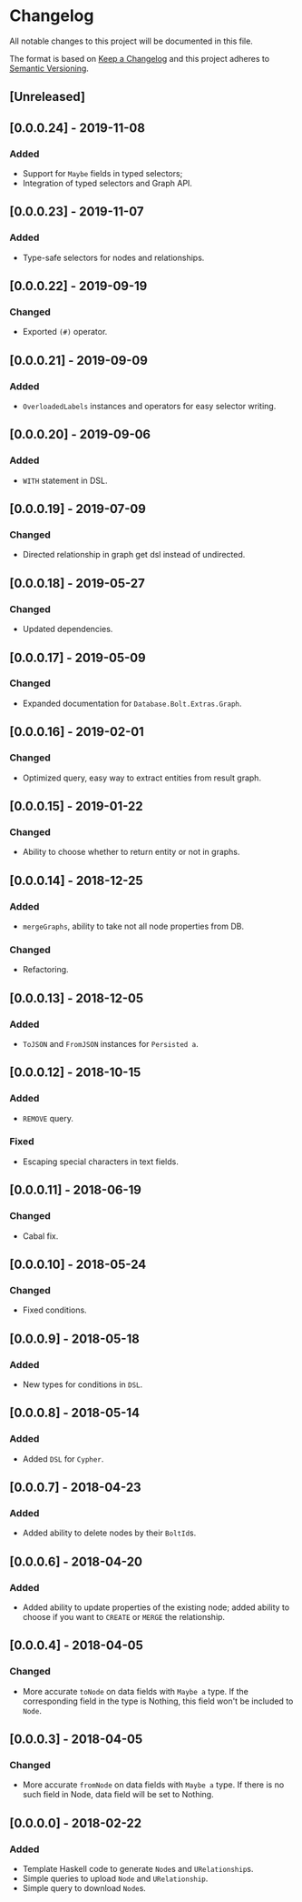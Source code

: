 # Changelog
All notable changes to this project will be documented in this file.

The format is based on [Keep a Changelog](http://keepachangelog.com/en/1.0.0/)
and this project adheres to [Semantic Versioning](http://semver.org/spec/v2.0.0.html).

## [Unreleased]

## [0.0.0.24] - 2019-11-08
### Added
- Support for `Maybe` fields in typed selectors;
- Integration of typed selectors and Graph API.

## [0.0.0.23] - 2019-11-07
### Added
- Type-safe selectors for nodes and relationships.

## [0.0.0.22] - 2019-09-19
### Changed
- Exported `(#)` operator.

## [0.0.0.21] - 2019-09-09
### Added
- `OverloadedLabels` instances and operators for easy selector writing.

## [0.0.0.20] - 2019-09-06
### Added
- `WITH` statement in DSL.

## [0.0.0.19] - 2019-07-09
### Changed
- Directed relationship in graph get dsl instead of undirected.

## [0.0.0.18] - 2019-05-27
### Changed
- Updated dependencies.

## [0.0.0.17] - 2019-05-09
### Changed
- Expanded documentation for `Database.Bolt.Extras.Graph`.

## [0.0.0.16] - 2019-02-01
### Changed
- Optimized query, easy way to extract entities from result graph.

## [0.0.0.15] - 2019-01-22
### Changed
- Ability to choose whether to return entity or not in graphs.

## [0.0.0.14] - 2018-12-25
### Added
- `mergeGraphs`, ability to take not all node properties from DB.
### Changed
- Refactoring.

## [0.0.0.13] - 2018-12-05
### Added
- `ToJSON` and `FromJSON` instances for `Persisted a`.

## [0.0.0.12] - 2018-10-15
### Added
- `REMOVE` query.
### Fixed
- Escaping special characters in text fields.

## [0.0.0.11] - 2018-06-19
### Changed
- Cabal fix.

## [0.0.0.10] - 2018-05-24
### Changed
- Fixed conditions.

## [0.0.0.9] - 2018-05-18
### Added
- New types for conditions in `DSL`.

## [0.0.0.8] - 2018-05-14
### Added
- Added `DSL` for `Cypher`.

## [0.0.0.7] - 2018-04-23
### Added
- Added ability to delete nodes by their `BoltId`s.

## [0.0.0.6] - 2018-04-20
### Added
- Added ability to update properties of the existing node; added ability to choose
if you want to `CREATE` or `MERGE` the relationship.

## [0.0.0.4] - 2018-04-05
### Changed
- More accurate `toNode` on data fields with `Maybe a` type. If the corresponding field in the type is Nothing, this field won't be included to `Node`.

## [0.0.0.3] - 2018-04-05
### Changed
- More accurate `fromNode` on data fields with `Maybe a` type. If there is no such field in Node, data field will be set to Nothing.

## [0.0.0.0] - 2018-02-22
### Added
- Template Haskell code to generate `Node`s and `URelationship`s.
- Simple queries to upload `Node` and `URelationship`.
- Simple query to download `Node`s.
